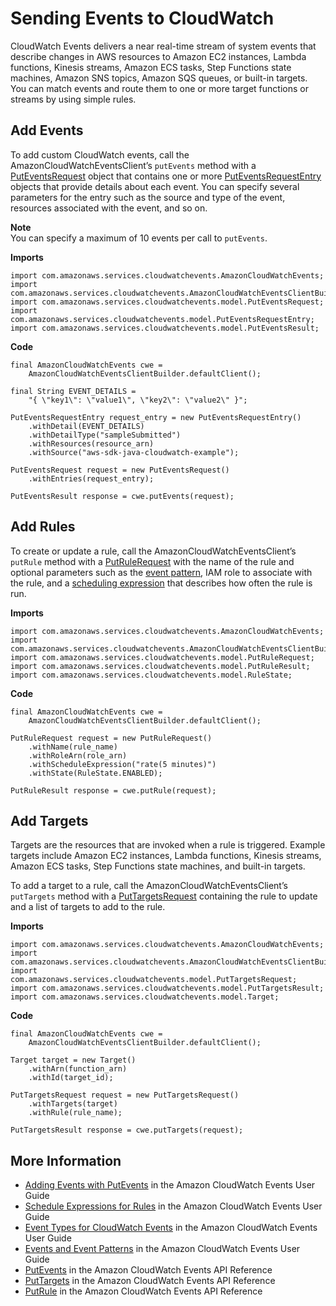 # Sending Events to CloudWatch<a name="examples-cloudwatch-send-events"></a>

 CloudWatch Events delivers a near real\-time stream of system events that describe changes in AWS resources to Amazon EC2 instances, Lambda functions, Kinesis streams, Amazon ECS tasks, Step Functions state machines, Amazon SNS topics, Amazon SQS queues, or built\-in targets\. You can match events and route them to one or more target functions or streams by using simple rules\.

## Add Events<a name="add-events"></a>

To add custom CloudWatch events, call the AmazonCloudWatchEventsClient’s `putEvents` method with a [PutEventsRequest](https://docs.aws.amazon.com/sdk-for-java/v1/reference/com/amazonaws/services/cloudwatchevents/model/PutEventsRequest.html) object that contains one or more [PutEventsRequestEntry](https://docs.aws.amazon.com/sdk-for-java/v1/reference/com/amazonaws/services/cloudwatchevents/model/PutEventsRequestEntry.html) objects that provide details about each event\. You can specify several parameters for the entry such as the source and type of the event, resources associated with the event, and so on\.

**Note**  
You can specify a maximum of 10 events per call to `putEvents`\.

 **Imports** 

```
import com.amazonaws.services.cloudwatchevents.AmazonCloudWatchEvents;
import com.amazonaws.services.cloudwatchevents.AmazonCloudWatchEventsClientBuilder;
import com.amazonaws.services.cloudwatchevents.model.PutEventsRequest;
import com.amazonaws.services.cloudwatchevents.model.PutEventsRequestEntry;
import com.amazonaws.services.cloudwatchevents.model.PutEventsResult;
```

 **Code** 

```
final AmazonCloudWatchEvents cwe =
    AmazonCloudWatchEventsClientBuilder.defaultClient();

final String EVENT_DETAILS =
    "{ \"key1\": \"value1\", \"key2\": \"value2\" }";

PutEventsRequestEntry request_entry = new PutEventsRequestEntry()
    .withDetail(EVENT_DETAILS)
    .withDetailType("sampleSubmitted")
    .withResources(resource_arn)
    .withSource("aws-sdk-java-cloudwatch-example");

PutEventsRequest request = new PutEventsRequest()
    .withEntries(request_entry);

PutEventsResult response = cwe.putEvents(request);
```

## Add Rules<a name="add-rules"></a>

To create or update a rule, call the AmazonCloudWatchEventsClient’s `putRule` method with a [PutRuleRequest](https://docs.aws.amazon.com/sdk-for-java/v1/reference/com/amazonaws/services/cloudwatchevents/model/PutRuleRequest.html) with the name of the rule and optional parameters such as the [event pattern](https://docs.aws.amazon.com/AmazonCloudWatch/latest/events/CloudWatchEventsandEventPatterns.html), IAM role to associate with the rule, and a [scheduling expression](https://docs.aws.amazon.com/AmazonCloudWatch/latest/events/ScheduledEvents.html) that describes how often the rule is run\.

 **Imports** 

```
import com.amazonaws.services.cloudwatchevents.AmazonCloudWatchEvents;
import com.amazonaws.services.cloudwatchevents.AmazonCloudWatchEventsClientBuilder;
import com.amazonaws.services.cloudwatchevents.model.PutRuleRequest;
import com.amazonaws.services.cloudwatchevents.model.PutRuleResult;
import com.amazonaws.services.cloudwatchevents.model.RuleState;
```

 **Code** 

```
final AmazonCloudWatchEvents cwe =
    AmazonCloudWatchEventsClientBuilder.defaultClient();

PutRuleRequest request = new PutRuleRequest()
    .withName(rule_name)
    .withRoleArn(role_arn)
    .withScheduleExpression("rate(5 minutes)")
    .withState(RuleState.ENABLED);

PutRuleResult response = cwe.putRule(request);
```

## Add Targets<a name="add-targets"></a>

Targets are the resources that are invoked when a rule is triggered\. Example targets include Amazon EC2 instances, Lambda functions, Kinesis streams, Amazon ECS tasks, Step Functions state machines, and built\-in targets\.

To add a target to a rule, call the AmazonCloudWatchEventsClient’s `putTargets` method with a [PutTargetsRequest](https://docs.aws.amazon.com/sdk-for-java/v1/reference/com/amazonaws/services/cloudwatchevents/model/PutTargetsRequest.html) containing the rule to update and a list of targets to add to the rule\.

 **Imports** 

```
import com.amazonaws.services.cloudwatchevents.AmazonCloudWatchEvents;
import com.amazonaws.services.cloudwatchevents.AmazonCloudWatchEventsClientBuilder;
import com.amazonaws.services.cloudwatchevents.model.PutTargetsRequest;
import com.amazonaws.services.cloudwatchevents.model.PutTargetsResult;
import com.amazonaws.services.cloudwatchevents.model.Target;
```

 **Code** 

```
final AmazonCloudWatchEvents cwe =
    AmazonCloudWatchEventsClientBuilder.defaultClient();

Target target = new Target()
    .withArn(function_arn)
    .withId(target_id);

PutTargetsRequest request = new PutTargetsRequest()
    .withTargets(target)
    .withRule(rule_name);

PutTargetsResult response = cwe.putTargets(request);
```

## More Information<a name="more-information"></a>
+  [Adding Events with PutEvents](https://docs.aws.amazon.com/AmazonCloudWatch/latest/events/AddEventsPutEvents.html) in the Amazon CloudWatch Events User Guide
+  [Schedule Expressions for Rules](https://docs.aws.amazon.com/AmazonCloudWatch/latest/events/ScheduledEvents.html) in the Amazon CloudWatch Events User Guide
+  [Event Types for CloudWatch Events](https://docs.aws.amazon.com/AmazonCloudWatch/latest/events/EventTypes.html) in the Amazon CloudWatch Events User Guide
+  [Events and Event Patterns](https://docs.aws.amazon.com/AmazonCloudWatch/latest/events/CloudWatchEventsandEventPatterns.html) in the Amazon CloudWatch Events User Guide
+  [PutEvents](http://docs.aws.amazon.com/AmazonCloudWatchEvents/latest/APIReference/API_PutEvents.html) in the Amazon CloudWatch Events API Reference
+  [PutTargets](http://docs.aws.amazon.com/AmazonCloudWatchEvents/latest/APIReference/API_PutTargets.html) in the Amazon CloudWatch Events API Reference
+  [PutRule](http://docs.aws.amazon.com/AmazonCloudWatchEvents/latest/APIReference/API_PutRule.html) in the Amazon CloudWatch Events API Reference